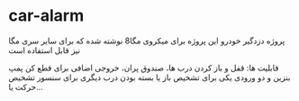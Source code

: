 # car-alarm
پروژه دزدگیر خودرو
این پروژه برای میکروی مگا8 نوشته شده که برای سایر سری مگا نیز قابل استفاده است

قابلیت ها: قفل و باز کردن درب ها، صندوق پران، خروجی اضافی برای قطع کن پمپ  بنزین و دو ورودی یکی برای تشخیص باز یا بسته بودن درب دیگری برای سنسور تشخیص حرکت یا...
